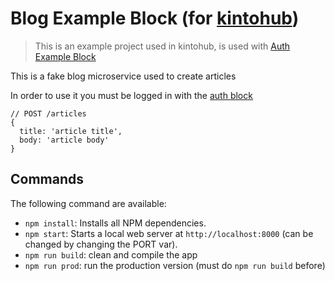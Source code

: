 # Blog Example Block (for [kintohub](http://www.kintohub.com/))

> This is an example project used in kintohub, is used with [Auth Example Block](https://github.com/kintohub/auth-example-block)

This is a fake blog microservice used to create articles

In order to use it you must be logged in with the [auth block](https://github.com/kintohub/auth-example-block)



```
// POST /articles
{
  title: 'article title',
  body: 'article body'
}
```


## Commands

The following command are available:

* `npm install`: Installs all NPM dependencies.
* `npm start`: Starts a local web server at `http://localhost:8000` (can be changed by changing the PORT var).
* `npm run build`: clean and compile the app
* `npm run prod`: run the production version (must do `npm run build` before)
